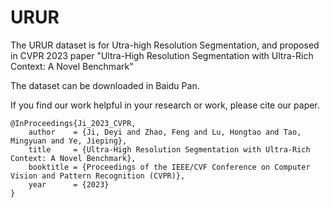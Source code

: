 # URUR

The URUR dataset is for Utra-high Resolution Segmentation, and proposed in CVPR 2023 paper "Ultra-High Resolution Segmentation with Ultra-Rich Context: A Novel Benchmark"

The dataset can be downloaded in Baidu Pan.

If you find our work helpful in your research or work, please cite our paper.

```
@InProceedings{Ji_2023_CVPR,
    author    = {Ji, Deyi and Zhao, Feng and Lu, Hongtao and Tao, Mingyuan and Ye, Jieping},
    title     = {Ultra-High Resolution Segmentation with Ultra-Rich Context: A Novel Benchmark},
    booktitle = {Proceedings of the IEEE/CVF Conference on Computer Vision and Pattern Recognition (CVPR)},
    year      = {2023}
}
```

